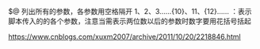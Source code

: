 $@ 列出所有的参数，各参数用空格隔开
$1、$2、$3……${10}、${11}、${12}…… ：表示脚本传入的的各个参数，注意当需表示两位数以后的参数时数字要用花括号括起

https://www.cnblogs.com/xuxm2007/archive/2011/10/20/2218846.html
